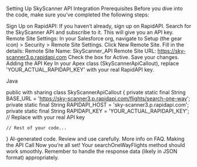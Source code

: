 Setting Up SkyScanner API Integration
Prerequisites
Before you dive into the code, make sure you’ve completed the following steps:

Sign Up on RapidAPI:
If you haven’t already, sign up on RapidAPI.
Search for the SkyScanner API and subscribe to it. This will give you an API key.
Remote Site Settings:
In your Salesforce org, navigate to Setup (the gear icon) > Security > Remote Site Settings.
Click New Remote Site.
Fill in the details:
Remote Site Name: SkyScanner_API
Remote Site URL: https://sky-scanner3.p.rapidapi.com
Check the box for Active.
Save your changes.
Adding the API Key
In your Apex class (SkyScannerApiCallout), replace 'YOUR_ACTUAL_RAPIDAPI_KEY' with your real RapidAPI key.

Java

public with sharing class SkyScannerApiCallout {
    private static final String BASE_URL = 'https://sky-scanner3.p.rapidapi.com/flights/search-one-way';
    private static final String RAPIDAPI_HOST = 'sky-scanner3.p.rapidapi.com';
    private static final String RAPIDAPI_KEY = 'YOUR_ACTUAL_RAPIDAPI_KEY'; // Replace with your real API key

    // Rest of your code...
}
AI-generated code. Review and use carefully. More info on FAQ.
Making the API Call
Now you’re all set! Your searchOneWayFlights method should work smoothly. Remember to handle the response data (likely in JSON format) appropriately.
